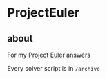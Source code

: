 # ProjectEuler

## about

For my [Project Euler](https://projecteuler.net/archives) answers

Every solver script is in `/archive`
